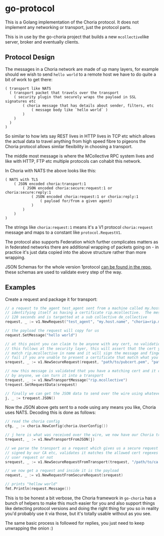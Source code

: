 # go-protocol

This is a Golang implementation of the Choria protocol.  It does not implement any networking or transport, just the protocol parts.

This is in use by the go-choria project that builds a new `mcollective`like server, broker and eventually clients.

## Protocol Design

The messages in a Choria network are made of up many layers, for example should we wish to send `hello world` to a remote host we have to do quite a bit of work to get there:

```
( transport like NATS
  ( transport packet that travels over the transport
    ( security plugin that securely wraps the payload in SSL signatures etc
        ( choria message that has details about sender, filters, etc
            ( message body like `hello world` )
        )
    )
  )
)
```

So similar to how lets say REST lives in HTTP lives in TCP etc which allows the actual data to travel anything from high speed fibre to pigeons the Choria protocol allows similar flexibility in choosing a transport.

The middle most message is where the MCollective RPC system lives and like with HTTP, FTP etc multiple protocols can cohabit this network.

In Choria with NATS the above looks like this:

```
( NATS with TLS
    ( JSON encoded choria:transport:1
        ( JSON encoded choria:secure:request:1 or choria:secure:reply:1
            ( JSON encoded choria:request:1 or choria:reply:1
                ( payload for/from a given agent)
            )
        )
    )
)
```

The strings like `choria:request:1` means it's a V1 protocol `choria:request` message and maps to a constant like `protocol.RequestV1`.

The protocol also supports Federation which further complicates matters as in federated networks there are additional wrapping of packets going on - in practice it's just data copied into the above structure rather than more wrapping.

JSON Schemas for the whole version 1protocol [can be found in the repo](https://github.com/choria-io/go-protocol/tree/master/protocol/v1/schema), these schemas are used to validate every step of the way.


## Examples

Create a request and package it for transport:

```go
// a request to the agent test_agent sent from a machine called my.host.name and a user
// identifying itself as having a certificate rip.mcollective.  The message may live for
// 120 seconds and is targetted at a sub collective de_collective
request, _ := v1.NewRequest("test_agent", "my.host.name", "choria=rip.mcollective", 120, "unique_req_id", "de_collective")

// the payload the request will copy for us
request.SetMessage("hello world")

// at this point you can claim to be anyone with any cert, no validation is done yet,
// this follows at the security layer, this will assert that the cert you give does actually
// match rip.mcollective in name and it will sign the message and fingerprint it, this will
// fail if you are unable to present a certificate that match what you claimed above
srequest, _ := v1.NewSecureRequest(request, "path/to/pubcert.pem", "path/to/privatecert.pem")

// now this message is validated that you have a matching cert and it cannot be tampered with
// by anyone, we can turn it into a transport
trequest, _ := v1.NewTransportMessage("rip.mcollective")
trequest.SetRequestData(srequest)

// finally we can get the JSON data to send over the wire using whatever means we like
j, _ := trequest.JSON()
```

Now the JSON above gets sent to a node using any means you like, Choria uses NATS.  Decoding this is done as follows:

```go
// read the choria config
cfg, _ := choria.NewConfig(choria.UserConfig())

// j here is what was received over the wire, we now have our Choria transport
trequest, _ := v1.NewTransportFromJSON(j)

// we parse the transport as a request which gives us a secure request - and validates the sender is
// signed by our CA etc, validates it matches the allowed cert regexes and determines if its a super
// user request or not
srequest, _ := v1.NewSecureRequestFromTransport(trequest, "/path/to/ca.pem", "/path/to/ssl_cache", cfg.Choria.CertnameWhitelist, cfg.Choria.PrivilegedUsers, false)

// we now get a request and inside it is the payload
request, _ := v1.NewRequestFromSecureRequest(srequest)

// prints "hellow world"
fmt.Println(request.Message())
```

This is to be honest a bit verbose, the Choria framework in `go-choria` has a bunch of helpers to make this much easier for you and also support things like detecting protocol versions and doing the right thing for you so in reality you'd probably use it via those, but it's totally usable without as you see.

The same basic process is followed for replies, you just need to keep unwrapping the onion :)
